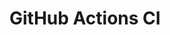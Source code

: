 # GitHub Actions CI











































































































































































































































































































































































































































































































































































































































































































































































































































































































































































































































































































































































































































































































































































































































































































































































































































































































































































































































